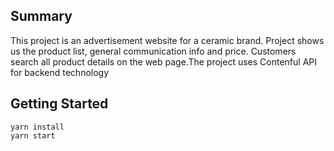 ## Summary

This project is an advertisement website for a ceramic brand. Project shows us the product list, general communication info and price. Customers search all product details on the web page.The project uses Contenful API for backend technology

## Getting Started

```
yarn install
yarn start
```
